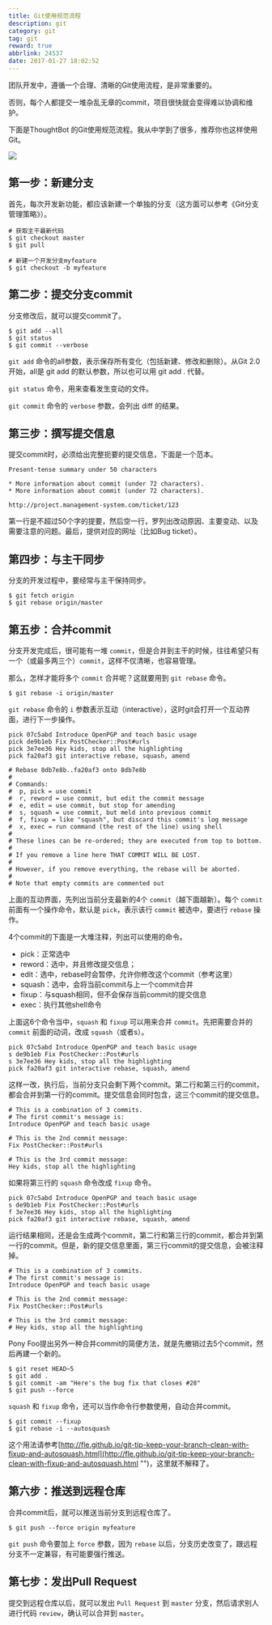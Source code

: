 ```yaml
---
title: Git使用规范流程
description: git
category: git
tag: git
reward: true
abbrlink: 24537
date: 2017-01-27 18:02:52
---
```


团队开发中，遵循一个合理、清晰的Git使用流程，是非常重要的。

否则，每个人都提交一堆杂乱无章的commit，项目很快就会变得难以协调和维护。

下面是ThoughtBot 的Git使用规范流程。我从中学到了很多，推荐你也这样使用Git。

<!-- more -->

![](http://i.imgur.com/WjTakfD.png)

## 第一步：新建分支

首先，每次开发新功能，都应该新建一个单独的分支（这方面可以参考《Git分支管理策略》）。

	# 获取主干最新代码
	$ git checkout master
	$ git pull
	
	# 新建一个开发分支myfeature
	$ git checkout -b myfeature

## 第二步：提交分支commit

分支修改后，就可以提交commit了。

	$ git add --all
	$ git status
	$ git commit --verbose

`git add` 命令的all参数，表示保存所有变化（包括新建、修改和删除）。从Git 2.0开始，all是 git add 的默认参数，所以也可以用 git add . 代替。

`git status` 命令，用来查看发生变动的文件。

`git commit` 命令的 `verbose` 参数，会列出 diff 的结果。

## 第三步：撰写提交信息

提交commit时，必须给出完整扼要的提交信息，下面是一个范本。

	Present-tense summary under 50 characters
	
	* More information about commit (under 72 characters).
	* More information about commit (under 72 characters).
	
	http://project.management-system.com/ticket/123

第一行是不超过50个字的提要，然后空一行，罗列出改动原因、主要变动、以及需要注意的问题。最后，提供对应的网址（比如Bug ticket）。

## 第四步：与主干同步

分支的开发过程中，要经常与主干保持同步。

	$ git fetch origin
	$ git rebase origin/master

## 第五步：合并commit

分支开发完成后，很可能有一堆 `commit`，但是合并到主干的时候，往往希望只有一个（或最多两三个）`commit`，这样不仅清晰，也容易管理。

那么，怎样才能将多个 `commit` 合并呢？这就要用到 `git rebase` 命令。

	$ git rebase -i origin/master

`git rebase` 命令的 `i` 参数表示互动（interactive），这时git会打开一个互动界面，进行下一步操作。

	pick 07c5abd Introduce OpenPGP and teach basic usage
	pick de9b1eb Fix PostChecker::Post#urls
	pick 3e7ee36 Hey kids, stop all the highlighting
	pick fa20af3 git interactive rebase, squash, amend
	
	# Rebase 8db7e8b..fa20af3 onto 8db7e8b
	#
	# Commands:
	#  p, pick = use commit
	#  r, reword = use commit, but edit the commit message
	#  e, edit = use commit, but stop for amending
	#  s, squash = use commit, but meld into previous commit
	#  f, fixup = like "squash", but discard this commit's log message
	#  x, exec = run command (the rest of the line) using shell
	#
	# These lines can be re-ordered; they are executed from top to bottom.
	#
	# If you remove a line here THAT COMMIT WILL BE LOST.
	#
	# However, if you remove everything, the rebase will be aborted.
	#
	# Note that empty commits are commented out

上面的互动界面，先列出当前分支最新的4个 `commit`（越下面越新）。每个 `commit` 前面有一个操作命令，默认是 `pick`，表示该行 `commit` 被选中，要进行 `rebase` 操作。

4个commit的下面是一大堆注释，列出可以使用的命令。

* pick：正常选中
* reword：选中，并且修改提交信息；
* edit：选中，rebase时会暂停，允许你修改这个commit（参考这里）
* squash：选中，会将当前commit与上一个commit合并
* fixup：与squash相同，但不会保存当前commit的提交信息
* exec：执行其他shell命令

上面这6个命令当中，`squash` 和 `fixup` 可以用来合并 `commit`。先把需要合并的 `commit` 前面的动词，改成 `squash`（或者s）。

	pick 07c5abd Introduce OpenPGP and teach basic usage
	s de9b1eb Fix PostChecker::Post#urls
	s 3e7ee36 Hey kids, stop all the highlighting
	pick fa20af3 git interactive rebase, squash, amend

这样一改，执行后，当前分支只会剩下两个commit。第二行和第三行的commit，都会合并到第一行的commit。提交信息会同时包含，这三个commit的提交信息。

	# This is a combination of 3 commits.
	# The first commit's message is:
	Introduce OpenPGP and teach basic usage
	
	# This is the 2nd commit message:
	Fix PostChecker::Post#urls
	
	# This is the 3rd commit message:
	Hey kids, stop all the highlighting

如果将第三行的 `squash` 命令改成 `fixup` 命令。

	pick 07c5abd Introduce OpenPGP and teach basic usage
	s de9b1eb Fix PostChecker::Post#urls
	f 3e7ee36 Hey kids, stop all the highlighting
	pick fa20af3 git interactive rebase, squash, amend

运行结果相同，还是会生成两个commit，第二行和第三行的commit，都合并到第一行的commit。但是，新的提交信息里面，第三行commit的提交信息，会被注释掉。

	# This is a combination of 3 commits.
	# The first commit's message is:
	Introduce OpenPGP and teach basic usage
	
	# This is the 2nd commit message:
	Fix PostChecker::Post#urls
	
	# This is the 3rd commit message:
	# Hey kids, stop all the highlighting

Pony Foo提出另外一种合并commit的简便方法，就是先撤销过去5个commit，然后再建一个新的。

	$ git reset HEAD~5
	$ git add .
	$ git commit -am "Here's the bug fix that closes #28"
	$ git push --force

`squash` 和 `fixup` 命令，还可以当作命令行参数使用，自动合并commit。

	$ git commit --fixup  
	$ git rebase -i --autosquash 

这个用法请参考[http://fle.github.io/git-tip-keep-your-branch-clean-with-fixup-and-autosquash.html](http://fle.github.io/git-tip-keep-your-branch-clean-with-fixup-and-autosquash.html "")，这里就不解释了。

## 第六步：推送到远程仓库

合并commit后，就可以推送当前分支到远程仓库了。

	$ git push --force origin myfeature

`git push` 命令要加上 `force` 参数，因为 `rebase` 以后，分支历史改变了，跟远程分支不一定兼容，有可能要强行推送。

## 第七步：发出Pull Request

提交到远程仓库以后，就可以发出 `Pull Request` 到 `master` 分支，然后请求别人进行代码 `review`，确认可以合并到 `master`。
